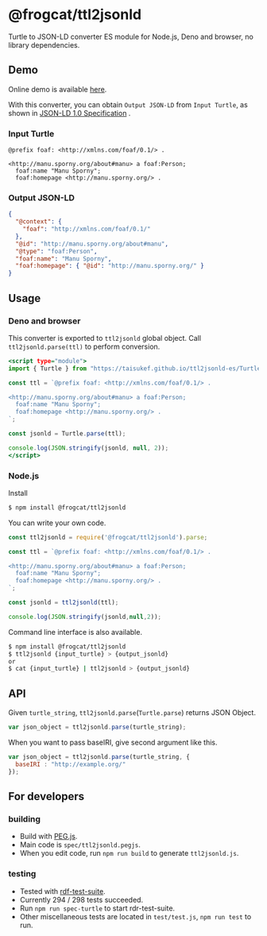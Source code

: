 # @frogcat/ttl2jsonld

Turtle to JSON-LD converter ES module for Node.js, Deno and browser, no library dependencies.

## Demo

Online demo is available [here](https://taisukef.github.io/ttl2jsonld-es/demo/).

With this converter, you can obtain `Output JSON-LD` from `Input Turtle`, as shown in [JSON-LD 1.0 Specification](https://www.w3.org/TR/json-ld/#turtle) .


### Input Turtle

```example66.ttl
@prefix foaf: <http://xmlns.com/foaf/0.1/> .

<http://manu.sporny.org/about#manu> a foaf:Person;
  foaf:name "Manu Sporny";
  foaf:homepage <http://manu.sporny.org/> .
```

### Output JSON-LD

```exampl67.json
{
  "@context": {
    "foaf": "http://xmlns.com/foaf/0.1/"
  },
  "@id": "http://manu.sporny.org/about#manu",
  "@type": "foaf:Person",
  "foaf:name": "Manu Sporny",
  "foaf:homepage": { "@id": "http://manu.sporny.org/" }
}
```


## Usage

### Deno and browser

This converter is exported to `ttl2jsonld` global object. Call `ttl2jsonld.parse(ttl)` to perform conversion.

```example.html
<script type="module">
import { Turtle } from "https://taisukef.github.io/ttl2jsonld-es/Turtle.js";

const ttl = `@prefix foaf: <http://xmlns.com/foaf/0.1/> .

<http://manu.sporny.org/about#manu> a foaf:Person;
  foaf:name "Manu Sporny";
  foaf:homepage <http://manu.sporny.org/> .
`;

const jsonld = Turtle.parse(ttl);

console.log(JSON.stringify(jsonld, null, 2));
</script>

```


### Node.js

Install

```a.sh
$ npm install @frogcat/ttl2jsonld
```

You can write your own code.

```example.js
const ttl2jsonld = require('@frogcat/ttl2jsonld').parse;

const ttl = `@prefix foaf: <http://xmlns.com/foaf/0.1/> .

<http://manu.sporny.org/about#manu> a foaf:Person;
  foaf:name "Manu Sporny";
  foaf:homepage <http://manu.sporny.org/> .
`;

const jsonld = ttl2jsonld(ttl);

console.log(JSON.stringify(jsonld,null,2));

```

Command line interface is also available.

```cli.sh
$ npm install @frogcat/ttl2jsonld
$ ttl2jsonld {input_turtle} > {output_jsonld}
or
$ cat {input_turtle} | ttl2jsonld > {output_jsonld}
```

## API

Given `turtle_string`, `ttl2jsonld.parse`(`Turtle.parse`) returns JSON Object.

```a.js
var json_object = ttl2jsonld.parse(turtle_string);
```

When you want to pass baseIRI, give second argument like this.

```a.js
var json_object = ttl2jsonld.parse(turtle_string, {
  baseIRI : "http://example.org/"  
});
```


## For developers

### building

- Build with [PEG.js](https://pegjs.org/).
- Main code is `spec/ttl2jsonld.pegjs`.
- When you edit code, run `npm run build` to generate `ttl2jsonld.js`.

### testing

- Tested with [rdf-test-suite](https://www.npmjs.com/package/rdf-test-suite).
- Currently 294 / 298 tests succeeded.
- Run `npm run spec-turtle` to start rdr-test-suite.
- Other miscellaneous tests are located in `test/test.js`, `npm run test` to run.
